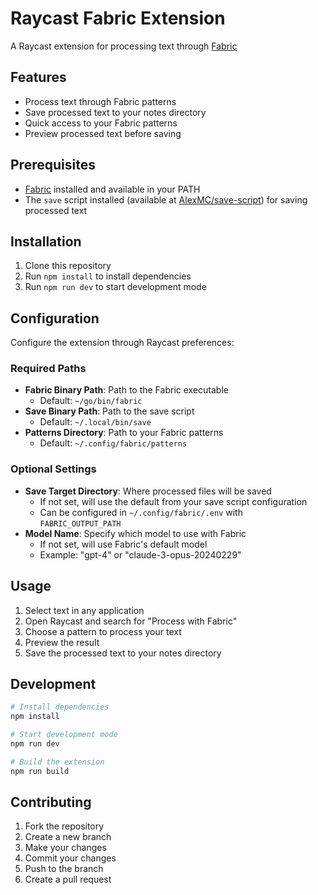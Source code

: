 # Raycast Fabric Extension

A Raycast extension for processing text through [Fabric](https://github.com/danielmiessler/fabric/tree/main/patterns)

## Features

- Process text through Fabric patterns
- Save processed text to your notes directory
- Quick access to your Fabric patterns
- Preview processed text before saving

## Prerequisites

- [Fabric](https://github.com/alcarney/fabric) installed and available in your PATH
- The `save` script installed (available at [AlexMC/save-script](https://github.com/AlexMC/save-script)) for saving processed text

## Installation

1. Clone this repository
2. Run `npm install` to install dependencies
3. Run `npm run dev` to start development mode

## Configuration

Configure the extension through Raycast preferences:

### Required Paths
- **Fabric Binary Path**: Path to the Fabric executable
  - Default: `~/go/bin/fabric`
- **Save Binary Path**: Path to the save script
  - Default: `~/.local/bin/save`
- **Patterns Directory**: Path to your Fabric patterns
  - Default: `~/.config/fabric/patterns`

### Optional Settings
- **Save Target Directory**: Where processed files will be saved
  - If not set, will use the default from your save script configuration
  - Can be configured in `~/.config/fabric/.env` with `FABRIC_OUTPUT_PATH`
- **Model Name**: Specify which model to use with Fabric
  - If not set, will use Fabric's default model
  - Example: "gpt-4" or "claude-3-opus-20240229"

## Usage

1. Select text in any application
2. Open Raycast and search for "Process with Fabric"
3. Choose a pattern to process your text
4. Preview the result
5. Save the processed text to your notes directory

## Development

```bash
# Install dependencies
npm install

# Start development mode
npm run dev

# Build the extension
npm run build
```

## Contributing

1. Fork the repository
2. Create a new branch
3. Make your changes
4. Commit your changes
5. Push to the branch
6. Create a pull request